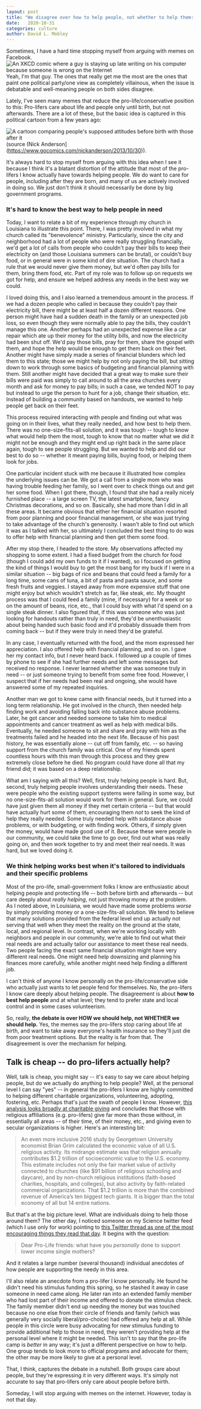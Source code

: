 ```yaml
---
layout: post
title: "We disagree over how to help people, not whether to help them: In which I argue with memes again"
date:   2020-10-31
categories: culture
author: David L. Mobley
---
```


Sometimes, I have a hard time stopping myself from arguing with memes on Facebook. ![An XKCD comic where a guy is staying up late writing on his computer because someone is wrong on the Internet](https://imgs.xkcd.com/comics/duty_calls.png "XKCD: Duty Calls") Yeah, I'm that guy. The ones that really get me the most are the ones that paint one political party/one view as completely villainous, when the issue is debatable and well-meaning people on both sides disagree.

Lately, I've seen many memes that reduce the pro-life/conservative position to this: Pro-lifers care about life and people only until birth, but not afterwards. There are a lot of these, but the basic idea is captured in this political cartoon from a few years ago:

![A cartoon comparing people's supposed attitudes before birth with those after it](https://www.cartoonistgroup.com/properties/anderson/art_images/cg5271036c46780.jpg) (source (Nick Anderson](https://www.gocomics.com/nickanderson/2013/10/30)).

It's always hard to stop myself from arguing with this idea when I see it because I think it's a blatant distortion of the attitude that most of the pro-lifers I know actually have towards helping people. We do want to care for people, including after they are born, and many of us are actively involved in doing so. We just don't think it should necessarily be done by big government programs.

### It's hard to know the best way to help people in need

Today, I want to relate a bit of my experience through my church in Louisiana to illustrate this point. There, I was pretty involved in what my church called its "benevolence" ministry. Particularly, since the city and neighborhood had a lot of people who were really struggling financially, we'd get a lot of calls from people who couldn't pay their bills to keep their electricity on (and those Louisiana summers can be brutal), or couldn't buy food, or in general were in some kind of dire situation. The church had a rule that we would never give them money, but we'd often pay bills for them, bring them food, etc. Part of my role was to follow up on requests we got for help, and ensure we helped address any needs in the best way we could.

I loved doing this, and I also learned a tremendous amount in the process. If we had a dozen people who called in because they couldn't pay their electricity bill, there might be at least half a dozen different reasons. One person might have had a sudden death in the family or an unexpected job loss, so even though they were normally able to pay the bills, they couldn't manage this one. Another perhaps had an unexpected expense like a car repair which ate up their money for the utility bills, and now the electricity had been shut off. We'd pay those bills, pray for them, share the gospel with them, and hope the help would be enough to get them back on their feet. Another might have simply made a series of financial blunders which led them to this state; those we might help by not only paying the bill, but sitting down to work through some basics of budgeting and financial planning with them. Still another might have decided that a great way to make sure their bills were paid was simply to call around to all the area churches every month and ask for money to pay bills; in such a case, we tended NOT to pay but instead to urge the person to hunt for a job, change their situation, etc. Instead of building a community based on handouts, we wanted to help people get back on their feet.

This process required interacting with people and finding out what was going on in their lives, what they really needed, and how best to help them. There was no one-size-fits-all solution, and it was tough -- tough to know what would help them the most, tough to know that no matter what we did it might not be enough and they might end up right back in the same place again, tough to see people struggling. But we wanted to help and did our best to do so -- whether it meant paying bills, buying food, or helping them look for jobs.

One particular incident stuck with me because it illustrated how complex the underlying issues can be. We got a call from a single mom who was having trouble feeding her family, so I went over to check things out and get her some food. When I got there, though, I found that she had a really nicely furnished place -- a large screen TV, the latest smartphone, fancy Christmas decorations, and so on. Basically, she had more than I did in all these areas. It became obvious that either her financial situation resorted from poor planning and poor financial management, or she was just trying to take advantage of the church's generosity. I wasn't able to find out which it was as I talked with her, so ultimately I concluded the best thing to do was to offer help with financial planning and then get them some food.

After my stop there, I headed to the store. My observations affected my shopping to some extent. I had a fixed budget from the church for food (though I could add my own funds to it if I wanted), so I focused on getting the kind of things I would buy to get the most bang for my buck if I were in a similar situation -- big bags of rice and beans that could feed a family for a long time, some cans of tuna, a bit of pasta and pasta sauce, and some fresh fruits and veggies. I stayed away from more expensive stuff that one might enjoy but which wouldn't stretch as far, like steak, etc. My thought process was that I could feed a family (mine, if necessary) for a week or so on the amount of beans, rice, etc., that I could buy with what I'd spend on a single steak dinner. I also figured that, if this was someone who was just looking for handouts rather than truly in need, they'd be unenthusiastic about being handed such basic food and it'd probably dissuade them from coming back -- but if they were truly in need they'd be grateful.

In any case, I eventually returned with the food, and the mom expressed her appreciation. I also offered help with financial planning, and so on. I gave her my contact info, but I never heard back. I followed up a couple of times by phone to see if she had further needs and left some messages but received no response. I never learned whether she was someone truly in need -- or just someone trying to benefit from some free food. However, I suspect that if her needs had been real and ongoing, she would have answered some of my repeated inquiries.

Another man we got to knew came with financial needs, but it turned into a long term relationship. He got involved in the church, then needed help finding work and avoiding falling back into substance abuse problems. Later, he got cancer and needed someone to take him to medical appointments and cancer treatment as well as help with medical bills. Eventually, he needed someone to sit and share and pray with him as the treatments failed and he headed into the next life. Because of his past history, he was essentially alone -- cut off from family, etc. -- so having support from the church family was critical. One of my friends spent countless hours with this man through this process and they grew extremely close before he died. No program could have done all that my friend did; it was based on a deep relationship.

What am I saying with all this? Well, first, truly helping people is hard. But, second, truly helping people involves understanding their needs. These were people who the existing support systems were failing in some way, but no one-size-fits-all solution would work for them in general. Sure, we could have just given them all money if they met certain criteria -- but that would have actually hurt some of them, encouraging them *not* to seek the kind of help they really needed. Some truly needed help with substance abuse problems, or with budgeting, or with finding work. Others, if simply given the money, would have made good use of it. Because these were people in our community, we could take the time to go over, find out what was really going on, and then work together to try and meet their real needs. It was hard, but we loved doing it.

### We think helping works best when it's tailored to individuals and their specific problems

Most of the pro-life, small-government folks I know are enthusiastic about helping people and protecting life -- both before birth and afterwards -- but care deeply about *really helping*, not just throwing money at the problem. As I noted above, in Louisiana, we would have made some problems *worse* by simply providing money or a one-size-fits-all solution. We tend to believe that many solutions provided from the federal level end up actually not serving that well when they meet the reality on the ground at the state, local, and regional level. In contrast, when we're working locally with neighbors and people in our community, we're able to find out what their real needs are and actually tailor our assistance to meet these real needs. Two people facing the exact same financial situation might have very different real needs. One might need help downsizing and planning his finances more carefully, while another might need help finding a different job.

I can't think of anyone I know personally on the pro-life/conservative side who actually just wants to let people fend for themselves. No, the pro-lifers I know care deeply about helping people. The disagreement is about **how to best help people** and at what level; they tend to prefer state and local control and in some cases volunteerism.

So, really, **the debate is over HOW we should help, not WHETHER we should help.** Yes, the memes say the pro-lifers stop caring about life at birth, and want to take away everyone's health insurance so they'll just die from poor treatment options. But the reality is far from that. The disagreement is over the mechanism for helping.

## Talk is cheap -- do pro-lifers actually help?

Well, talk is cheap, you might say -- it's easy to say we care about helping people, but do we actually do anything to help people? Well, at the personal level I can say "yes" -- in general the pro-lifers I know are highly committed to helping different charitable organizations, volunteering, adopting, fostering, etc. Perhaps that's just the swath of people I know. However, [this analysis looks broadly at charitable giving](https://www.philanthropyroundtable.org/philanthropy-magazine/less-god-less-giving) and concludes that those with religious affiliations (e.g. pro-lifers) give far more than those without, in essentially all areas -- of their time, of their money, etc., and giving even to secular organizations is higher. Here's an interesting bit:
> An even more inclusive 2016 study by Georgetown University economist Brian Grim calculated the economic value of all U.S. religious activity. Its midrange estimate was that religion annually contributes $1.2 trillion of socioeconomic value to the U.S. economy. This estimate includes not only the fair market value of activity connected to churches (like $91 billion of religious schooling and daycare), and by non-church religious institutions (faith-based charities, hospitals, and colleges), but also activity by faith-related commercial organizations. That $1.2 trillion is more than the combined revenue of America’s ten biggest tech giants. It is bigger than the total economy of all but 14 entire nations.

But that's at the big picture level. What are individuals doing to help those around them? The other day, I noticed someone on my Science twitter feed (which I use only for work) pointing to [this Twitter thread as one of the most encouraging things they read that day](https://twitter.com/TuttleSinger/status/1128739808178843649). It begins with the question:
> Dear Pro-Life friends: what have you *personally* done to support lower income single mothers?

And it relates a large number (several thousand) individual anecdotes of how people are supporting the needy in this area.

I'll also relate an anecdote from a pro-lifer I know personally. He found he didn't need his stimulus funding this spring, so he stashed it away in case someone in need came along. He later ran into an extended family member who had lost part of their income and offered to donate the stimulus check. The family member didn't end up needing the money but was touched because no one else from their circle of friends and family (which was generally very socially liberal/pro-choice) had offered any help at all. While people in this circle were busy advocating for new stimulus funding to provide additional help to those in need, they weren't providing help at the personal level where it might be needed. This isn't to say that the pro-life camp is *better* in any way; it's just a different perspective on how to help. One group tends to look more to official programs and advocate for them; the other may be more likely to give at a personal level.

That, I think, captures the debate in a nutshell. Both groups care about people, but they're expressing it in very different ways. It's simply not accurate to say that pro-lifers only care about people before birth.

Someday, I will stop arguing with memes on the internet. However, today is not that day.
